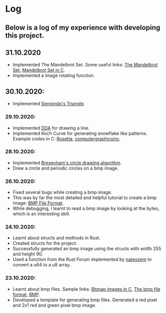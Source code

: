 # Log

## Below is a log of my experience with developing this project. 

## 31.10.2020

* Implemented The Mandelbrot Set. Some useful links: [The Mandelbrot Set](http://warp.povusers.org/Mandelbrot/), [Mandelbrot Set in C](https://rosettacode.org/wiki/Mandelbrot_set#C).
* Implemented a image rotating function.

## 30.10.2020: 

* Implemented [Sierpinski's Triangle](https://www.geeksforgeeks.org/sierpinski-triangle-using-graphics/). 

### 29.10.2020:

* Implemented [DDA](https://en.wikipedia.org/wiki/Digital_differential_analyzer_(graphics_algorithm)) for drawing a line. 
* Implemented Koch Curve for generating snowflake like patterns. Example codes in C: [Rosetta](https://rosettacode.org/wiki/Koch_curve#C), [computergraphicsinc](http://computergraphicsinc.blogspot.com/2014/12/c-program-to-draw-koch-curve-using.html).

### 28.10.2020:

* Implemented [Bresenham's circle drawing algorithm](https://www.geeksforgeeks.org/bresenhams-circle-drawing-algorithm/).
* Drew a circle and periodic circles on a bmp image.

### 26.10.2020:

* Fixed several bugs while creating a bmp image.
* This was by far the most detailed and helpful tutorial to create a bmp image: [BMP File Format](http://www.di.unito.it/~marcog/SM/BMPformat-Wiki.pdf).
* While debugging, I learnt to read a bmp image by looking at the bytes, which is an interesting skill.

### 24.10.2020:

* Learnt about structs and methods in Rust.
* Created structs for the project.
* Successfully generated an bmp image using the structs with width 255 and height 90.
* Used a function from the Rust Forum implemented by [nateozem](https://users.rust-lang.org/t/how-to-serialize-a-u32-into-byte-array/986/5) to convert a u64 to a u8 array.

### 23.10.2020:

* Learnt about bmp files. Sample links: [Bitmap images in C](http://ricardolovelace.com/creating-bitmap-images-with-c-on-windows.html), [The bmp file format](http://www.ece.ualberta.ca/~elliott/ee552/studentAppNotes/2003_w/misc/bmp_file_format/bmp_file_format.htm), [BMP](http://www.onicos.com/staff/iz/formats/bmp.html).
* Developed a template for generating bmp files. Generated a red pixel and 2x1 red and green pixel bmp image.